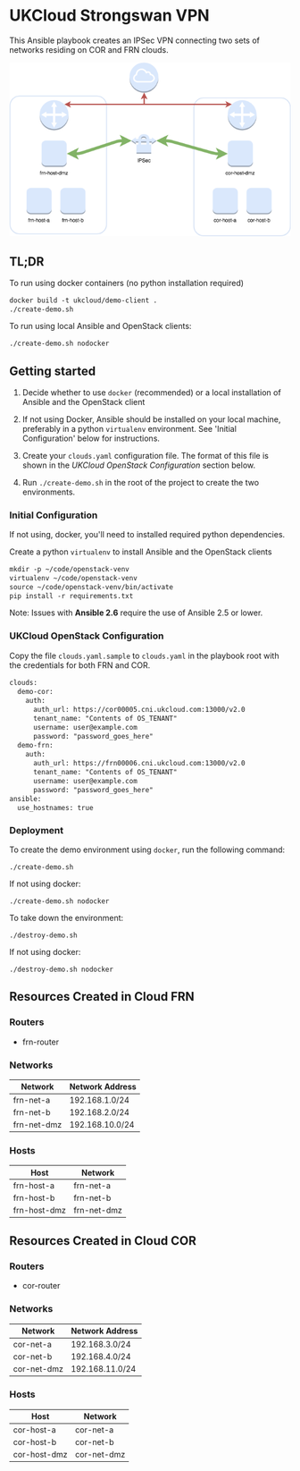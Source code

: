 # UKCloud Strongswan VPN

This Ansible playbook creates an IPSec VPN connecting two
sets of networks residing on COR and FRN clouds.

![Cloud to Cloud VPN][diagram]

## TL;DR

To run using docker containers (no python installation required)

    docker build -t ukcloud/demo-client .
    ./create-demo.sh

To run using local Ansible and OpenStack clients:

    ./create-demo.sh nodocker

## Getting started

1. Decide whether to use `docker` (recommended) or a local installation of Ansible and the OpenStack client

2. If not using Docker, Ansible should be installed on your local machine, preferably in a python `virtualenv` environment.  See 'Initial Configuration' below for instructions.

3. Create your `clouds.yaml` configuration file.  The format of this file is shown in the *UKCloud OpenStack Configuration* section below.

4. Run `./create-demo.sh` in the root of the project to create the two environments.

### Initial Configuration

If not using, docker, you'll need to installed required python dependencies.

Create a python `virtualenv` to install Ansible and the OpenStack clients

```
mkdir -p ~/code/openstack-venv
virtualenv ~/code/openstack-venv
source ~/code/openstack-venv/bin/activate
pip install -r requirements.txt
```

Note: Issues with **Ansible 2.6** require the use of Ansible 2.5 or lower.

### UKCloud OpenStack Configuration

Copy the file `clouds.yaml.sample` to `clouds.yaml` in the playbook root with the credentials
for both FRN and COR.

    clouds:
      demo-cor:
        auth:
          auth_url: https://cor00005.cni.ukcloud.com:13000/v2.0
          tenant_name: "Contents of OS_TENANT"
          username: user@example.com
          password: "password_goes_here"
      demo-frn:
        auth:
          auth_url: https://frn00006.cni.ukcloud.com:13000/v2.0
          tenant_name: "Contents of OS_TENANT"
          username: user@example.com
          password: "password_goes_here"
    ansible:
      use_hostnames: true

### Deployment

To create the demo environment using `docker`, run the following command:
    
    ./create-demo.sh
    
If not using docker:

    ./create-demo.sh nodocker

To take down the environment:

    ./destroy-demo.sh

If not using docker:

    ./destroy-demo.sh nodocker

## Resources Created in Cloud FRN

### Routers

* frn-router

### Networks

| Network     | Network Address |
|-------------|-----------------|
| frn-net-a   |  192.168.1.0/24 |
| frn-net-b   |  192.168.2.0/24 |
| frn-net-dmz | 192.168.10.0/24 |

### Hosts

| Host         | Network     |
---------------|-------------|
| frn-host-a   | frn-net-a   |
| frn-host-b   | frn-net-b   |
| frn-host-dmz | frn-net-dmz |


## Resources Created in Cloud COR

### Routers

* cor-router

### Networks

| Network     | Network Address |
|-------------|-----------------|
| cor-net-a   | 192.168.3.0/24  |
| cor-net-b   | 192.168.4.0/24  |
| cor-net-dmz | 192.168.11.0/24 |

### Hosts

| Host         | Network     |
---------------|-------------|
| cor-host-a   | cor-net-a   |
| cor-host-b   | cor-net-b   |
| cor-host-dmz | cor-net-dmz |

[diagram]:images/Cloud%20to%20Cloud%20VPN.png?raw=true"
